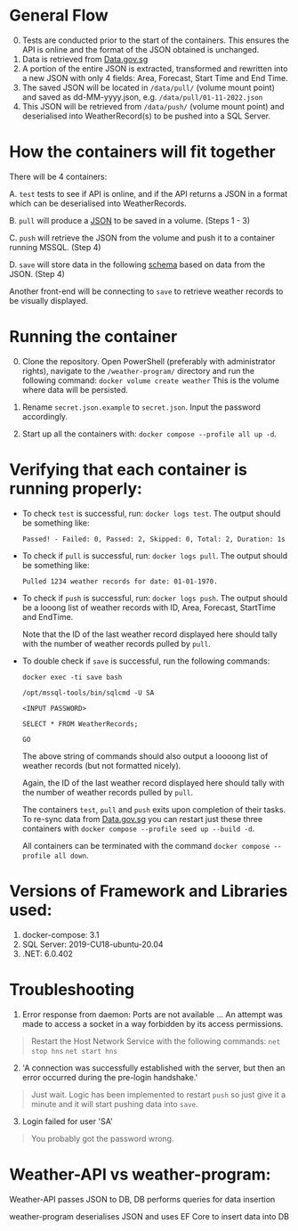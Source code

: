 # General Flow
0. Tests are conducted prior to the start of the containers. This ensures the API is online and the format of the JSON obtained is unchanged.
1. Data is retrieved from [Data.gov.sg](https://data.gov.sg/dataset/weather-forecast)
2. A portion of the entire JSON is extracted, transformed and rewritten into a new JSON with only 4 fields: Area, Forecast, Start Time and End Time.
3. The saved JSON will be located in `/data/pull/` (volume mount point) and saved as dd-MM-yyyy.json, e.g. `/data/pull/01-11-2022.json`
4. This JSON will be retrieved from `/data/push/` (volume mount point) and deserialised into WeatherRecord(s) to be pushed into a SQL Server.

# How the containers will fit together
There will be 4 containers:

A. `test` tests to see if API is online, and if the API returns a JSON in a format which can be deserialised into WeatherRecords.

B. `pull` will produce a [JSON](https://github.com/vms3-demo-purpose/weather-program/files/9934735/01-11-2022.json.txt)
to be saved in a volume. (Steps 1 - 3)

C. `push` will retrieve the JSON from the volume and push it to a container running MSSQL. (Step 4)

D. `save` will store data in the following [schema](https://github.com/vms3-demo-purpose/weather-program/files/10191628/CREATE_TABLE.sql.txt)
 based on data from the JSON. (Step 4)

Another front-end will be connecting to `save` to retrieve weather records to be visually displayed. 

# Running the container
0. Clone the repository. Open PowerShell (preferably with administrator rights), navigate to the `/weather-program/` directory and run the following command: `docker volume create weather` This is the volume where data will be persisted. 

1. Rename `secret.json.example` to `secret.json`. Input the password accordingly.

2. Start up all the containers with: `docker compose --profile all up -d`.

# Verifying that each container is running properly:

* To check `test` is successful, run: `docker logs test`.  The output should be something like:

  `Passed! - Failed: 0, Passed: 2, Skipped: 0, Total: 2, Duration: 1s`

* To check if `pull` is successful, run: `docker logs pull`. The output should be something like:

  `Pulled 1234 weather records for date: 01-01-1970.`

* To check if `push` is successful, run: `docker logs push`. The output should be a looong list of weather records with ID, Area, Forecast, StartTime and EndTime.  
       
  Note that the ID of the last weather record displayed here should tally with the number of weather records pulled by `pull`.

* To double check if `save` is successful, run the following commands:

  `docker exec -ti save bash`

  `/opt/mssql-tools/bin/sqlcmd -U SA`

  `<INPUT PASSWORD>`

  `SELECT * FROM WeatherRecords;`

  `GO`

  The above string of commands should also output a loooong list of weather records (but not formatted nicely). 
       
  Again, the ID of the last weather record displayed here should tally with the number of weather records pulled by `pull`.
  
  The containers `test`, `pull` and `push` exits upon completion of their tasks. To re-sync data from [Data.gov.sg](https://data.gov.sg/dataset/weather-forecast) you can restart just these three containers with `docker compose --profile seed up --build -d`.
  
  All containers can be terminated with the command `docker compose --profile all down`.

# Versions of Framework and Libraries used:
1. docker-compose: 3.1
2. SQL Server: 2019-CU18-ubuntu-20.04
3. .NET: 6.0.402

# Troubleshooting
1. Error response from daemon: Ports are not available ... An attempt was made to access a socket in a way forbidden by its access permissions.

> Restart the Host Network Service with the following commands:   `net stop hns` `net start hns`

2. 'A connection was successfully established with the server, but then an error occurred during the pre-login handshake.' 

> Just wait. Logic has been implemented to restart `push` so just give it a minute and it will start pushing data into `save`.

3. Login failed for user 'SA'

> You probably got the password wrong.

# Weather-API vs weather-program:
Weather-API passes JSON to DB, DB performs queries for data insertion

weather-program deserialises JSON and uses EF Core to insert data into DB
